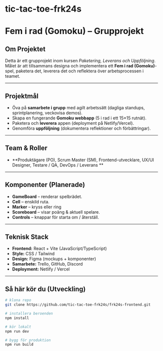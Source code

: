 # tic-tac-toe-frk24s  

# Fem i rad (Gomoku) – Grupprojekt  

##  Om Projektet  
Detta är ett grupprojekt inom kursen *Paketering, Leverans och Uppföljning*.  
Målet är att tillsammans designa och implementera ett **Fem i rad (Gomoku)**-spel, paketera det, leverera det och reflektera över arbetsprocessen i teamet.  

---

##  Projektmål  
- Öva på **samarbete i grupp** med agilt arbetssätt (dagliga standups, sprintplanering, veckovisa demos).  
- Skapa en fungerande **Gomoku webbapp** (5 i rad i ett 15×15 rutnät).  
- Paketera och **leverera** appen (deployment på Netlify/Vercel).  
- Genomföra **uppföljning** (dokumentera reflektioner och förbättringar).  

---

##  Team & Roller  
- **Produktägare (PO), Scrum Master (SM), Frontend-utvecklare, UX/UI Designer, Testare / QA, DevOps / Leverans **  

---

##  Komponenter (Planerade)  
- **GameBoard** – renderar spelbrädet.  
- **Cell** – enskild ruta.  
- **Marker** – kryss eller ring  
- **Scoreboard** – visar poäng & aktuell spelare.  
- **Controls** – knappar för starta om / återställ.  

---

## Teknisk Stack  
- **Frontend:** React + Vite (JavaScript/TypeScript)  
- **Style:** CSS / Tailwind  
- **Design:** Figma (mockups + komponenter)  
- **Samarbete:** Trello, GitHub, Discord  
- **Deployment:** Netlify / Vercel  

---

##  Så här kör du (Utveckling)  
```bash
# klona repo
git clone https://github.com/tic-tac-toe-frk24s/frk24s-frontend.git  

# installera beroenden
npm install  

# kör lokalt
npm run dev  

# bygg för produktion
npm run build  

